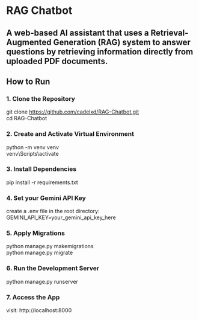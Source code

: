 # RAG Chatbot

A web-based AI assistant that uses a Retrieval-Augmented Generation (RAG) system to answer questions by retrieving information directly from uploaded PDF documents.
---

## How to Run

### 1. Clone the Repository
git clone https://github.com/cadelxd/RAG-Chatbot.git<br>
cd RAG-Chatbot<br>

### 2. Create and Activate Virtual Environment
python -m venv venv<br>
venv\Scripts\activate<br>

### 3. Install Dependencies
pip install -r requirements.txt

### 4. Set your Gemini API Key
create a .env file in the root directory:<br>
GEMINI_API_KEY=your_gemini_api_key_here

### 5. Apply Migrations
python manage.py makemigrations<br>
python manage.py migrate

### 6. Run the Development Server
python manage.py runserver

### 7. Access the App
visit: http://localhost:8000